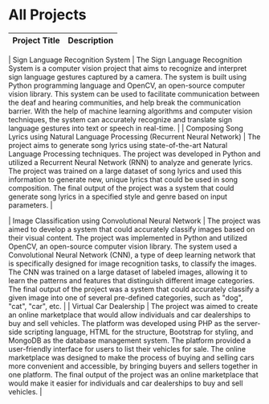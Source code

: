 # All Projects

| Project Title | Description |
| ------------- | ----------- |

|
Sign Language Recognition System | The Sign Language Recognition System is a computer vision project that aims to recognize and interpret sign language gestures captured by a camera. The system is built using Python programming language and OpenCV, an open-source computer vision library. This system can be used to facilitate communication between the deaf and hearing communities, and help break the communication barrier. With the help of machine learning algorithms and computer vision techniques, the system can accurately recognize and translate sign language gestures into text or speech in real-time. |
| Composing Song Lyrics using Natural Language Processing (Recurrent Neural Network) | The project aims to generate song lyrics using state-of-the-art Natural Language Processing techniques. The project was developed in Python and utilized a Recurrent Neural Network (RNN) to analyze and generate lyrics. The project was trained on a large dataset of song lyrics and used this information to generate new, unique lyrics that could be used in song composition. The final output of the project was a system that could generate song lyrics in a specified style and genre based on input parameters. |

|
Image Classification using Convolutional Neural Network | The project was aimed to develop a system that could accurately classify images based on their visual content. The project was implemented in Python and utilized OpenCV, an open-source computer vision library. The system used a Convolutional Neural Network (CNN), a type of deep learning network that is specifically designed for image recognition tasks, to classify the images. The CNN was trained on a large dataset of labeled images, allowing it to learn the patterns and features that distinguish different image categories. The final output of the project was a system that could accurately classify a given image into one of several pre-defined categories, such as "dog", "cat", "car", etc. |
| Virtual Car Dealership | The project was aimed to create an online marketplace that would allow individuals and car dealerships to buy and sell vehicles. The platform was developed using PHP as the server-side scripting language, HTML for the structure, Bootstrap for styling, and MongoDB as the database management system. The platform provided a user-friendly interface for users to list their vehicles for sale. The online marketplace was designed to make the process of buying and selling cars more convenient and accessible, by bringing buyers and sellers together in one platform. The final output of the project was an online marketplace that would make it easier for individuals and car dealerships to buy and sell vehicles. |
